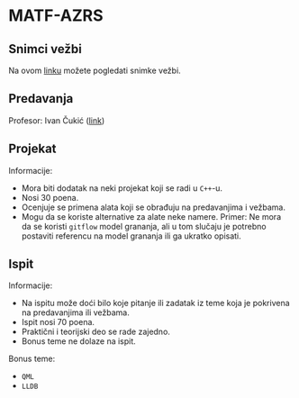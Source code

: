 # MATF-AZRS

## Snimci vežbi

Na ovom [linku](https://www.youtube.com/playlist?list=PLr6PFLAj4aAEWiiY9E3w8hw1rezBTIR4M) možete pogledati snimke vežbi.

## Predavanja

Profesor: Ivan Čukić ([link](http://poincare.matf.bg.ac.rs/~ivan/?content=azrs))

## Projekat

Informacije:
- Mora biti dodatak na neki projekat koji se radi u `C++`-u.
- Nosi 30 poena.
- Ocenjuje se primena alata koji se obrađuju na predavanjima i vežbama.
- Mogu da se koriste alternative za alate neke namere. Primer: Ne mora da se koristi `gitflow` model grananja, ali u tom slučaju je potrebno postaviti referencu na model grananja ili ga ukratko opisati.

## Ispit

Informacije:
- Na ispitu može doći bilo koje pitanje ili zadatak iz teme koja je pokrivena na predavanjima ili vežbama.
- Ispit nosi 70 poena.
- Praktični i teorijski deo se rade zajedno.
- Bonus teme ne dolaze na ispit.

Bonus teme:
- `QML`
- `LLDB`